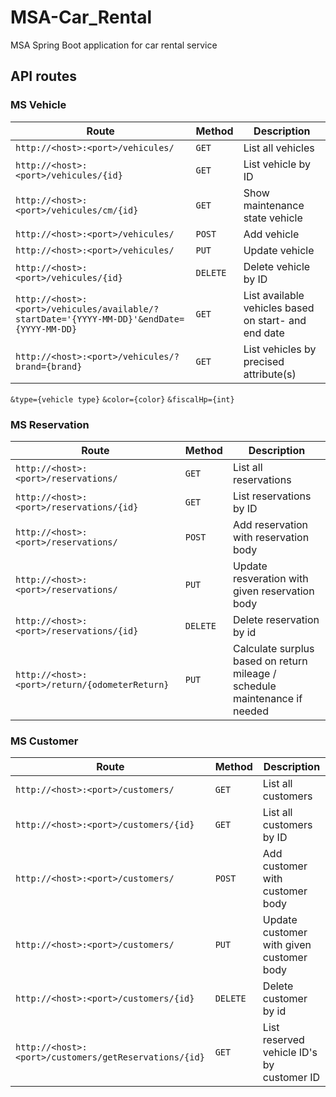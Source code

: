 # MSA-Car_Rental
MSA Spring Boot application for car rental service

## API routes 

### MS Vehicle 
Route | Method | Description
--- | --- | ---|
`http://<host>:<port>/vehicules/` | `GET` | List all vehicles
`http://<host>:<port>/vehicules/{id}` | `GET` | List vehicle by ID
`http://<host>:<port>/vehicules/cm/{id}` | `GET` | Show maintenance state vehicle
`http://<host>:<port>/vehicules/` | `POST` | Add vehicle
`http://<host>:<port>/vehicules/` | `PUT` | Update vehicle
`http://<host>:<port>/vehicules/{id}` | `DELETE` | Delete vehicle by ID
`http://<host>:<port>/vehicules/available/?startDate='{YYYY-MM-DD}'&endDate={YYYY-MM-DD}` | `GET` | List available vehicles based on start- and end date
`http://<host>:<port>/vehicules/?brand={brand}` | `GET` | List vehicles by precised attribute(s)
`&type={vehicle type}`
`&color={color}`
`&fiscalHp={int}` 


### MS Reservation

Route | Method | Description
--- | --- | ---|
`http://<host>:<port>/reservations/` | `GET` | List all reservations
`http://<host>:<port>/reservations/{id}` | `GET` | List reservations by ID
`http://<host>:<port>/reservations/` | `POST` | Add reservation with reservation body
`http://<host>:<port>/reservations/` | `PUT` | Update resveration with given reservation body
`http://<host>:<port>/reservations/{id}` | `DELETE` | Delete reservation by id
`http://<host>:<port>/return/{odometerReturn}` | `PUT` | Calculate surplus based on return mileage / schedule maintenance if needed


### MS Customer

Route | Method | Description
--- | --- | ---|
`http://<host>:<port>/customers/` | `GET` | List all customers
`http://<host>:<port>/customers/{id}` | `GET` | List all customers by ID
`http://<host>:<port>/customers/` | `POST` | Add customer with customer body
`http://<host>:<port>/customers/` | `PUT` | Update customer with given customer body
`http://<host>:<port>/customers/{id}` | `DELETE` | Delete customer by id 
`http://<host>:<port>/customers/getReservations/{id}` | `GET` | List reserved vehicle ID's by customer ID

